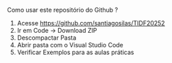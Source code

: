Como usar este repositório do Github ?

1. Acesse https://github.com/santiagosilas/TIDF20252
2. Ir em Code -> Download ZIP
3. Descompactar Pasta
4. Abrir pasta com o Visual Studio Code
5. Verificar Exemplos para as aulas práticas
